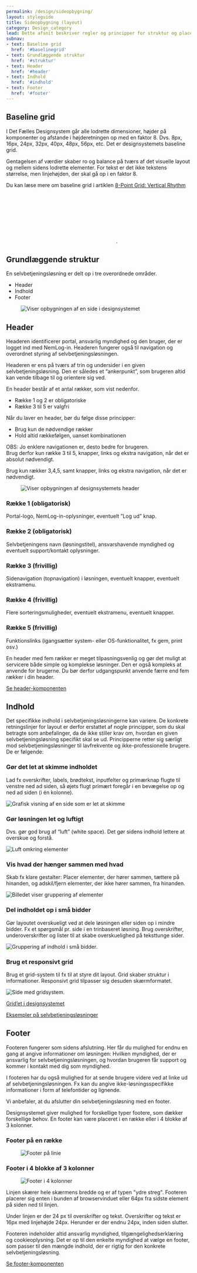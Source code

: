```yaml
---
permalink: /design/sideopbygning/
layout: styleguide
title: Sideopbygning (layout)
category: Design_category
lead: Dette afsnit beskriver regler og principper for struktur og placering af komponenter i en selvbetjeningsløsning. Et godt layout er harmonisk, ensartet, logisk opbygget, og understøtter brugerens handlinger. Det er således både behageligt for øjet og let for brugeren at anvende.
subnav:
- text: Baseline grid
  href: '#baselinegrid'
- text: Grundlæggende struktur
  href: '#struktur'
- text: Header
  href: '#header'
- text: Indhold
  href: '#indhold'
- text: Footer
  href: '#footer'
---
```

<h2 id="baselinegrid">Baseline grid</h2>
<p>I Det Fælles Designsystem går alle lodrette dimensioner, højder på komponenter og afstande i højderetningen op med en faktor 8. Dvs. 8px, 16px, 24px, 32px, 40px, 48px, 56px, etc.  Det er designsystemets baseline grid.</p>
<p>Gentagelsen af værdier skaber ro og balance på tværs af det visuelle layout og mellem sidens lodrette elementer. For tekst er det ikke tekstens størrelse, men linjehøjden, der skal gå op i en faktor 8.</p>
<p>Du kan læse mere om baseline grid i artiklen <a href="https://builttoadapt.io/8-point-grid-vertical-rhythm-90d05ad95032" class="icon-link">8-Point Grid: Vertical Rhythm<svg class="icon-svg "><use xlink:href="#open-in-new"></use></svg></a>.</p>

<h2 id="struktur">Grundlæggende struktur</h2>
<p>En selvbetjeningsløsning er delt op i tre overordnede områder.</p>
<ul>
    <li>Header</li>
    <li>Indhold</li>
    <li>Footer</li>
</ul>
<figure><img src="{{ site.baseurl }}/img/descriptionimages/header-indhold-footer.png" alt="Viser opbygningen af en side i designsystemet"></figure>

<h2 id="header">Header</h2>
<p>Headeren identificerer portal, ansvarlig myndighed og den bruger, der er logget ind med NemLog-in. Headeren fungerer også til navigation og overordnet styring af selvbetjeningsløsningen.</p>
<p>Headeren er ens på tværs af trin og undersider i en given selvbetjeningsløsning. Den er således et “ankerpunkt”, som brugeren altid kan vende tilbage til og orientere sig ved. </p>
<p>En header består af et antal rækker, som vist nedenfor.</p>
<ul>
    <li>Række 1 og 2 er obligatoriske</li>
    <li>Række 3 til 5 er valgfri</li>
</ul>
<p>Når du laver en header, bør du følge disse principper:</p>
<ul>
    <li>Brug kun de nødvendige rækker</li>
    <li>Hold altid rækkefølgen, uanset kombinationen</li>
</ul>
<p>OBS: Jo enklere navigationen er, desto bedre for brugeren.<br/>
   Brug derfor kun række 3 til 5, knapper, links og ekstra navigation, når det er absolut nødvendigt.</p>
<p>Brug kun rækker 3,4,5, samt knapper, links og ekstra navigation, når det er nødvendigt.</p>
<figure><img src="{{ site.baseurl }}/img/descriptionimages/header-opbygning.png" alt="Viser opbygningen af designsystemets header"></figure>
<h3 class="h5">Række 1 (obligatorisk)</h3>
<p>Portal-logo, NemLog-in-oplysninger, eventuelt ”Log ud” knap.</p>
<h3 class="h5">Række 2 (obligatorisk)</h3>
<p>Selvbetjeningens navn (løsningstitel), ansvarshavende myndighed og eventuelt support/kontakt oplysninger.</p>
<h3 class="h5">Række 3 (frivillig)</h3>
<p>Sidenavigation (topnavigation) i løsningen, eventuelt knapper, eventuelt ekstramenu.</p>
<h3 class="h5">Række 4 (frivillig)</h3>
<p>Flere sorteringsmuligheder, eventuelt ekstramenu, eventuelt knapper.</p>
<h3 class="h5">Række 5 (frivillig)</h3>
<p>Funktionslinks (igangsætter system- eller OS-funktionalitet, fx gem, print osv.)</p>
<p>En header med fem rækker er meget tilpasningsvenlig og gør det muligt at servicere både simple og komplekse løsninger. Den er også kompleks at anvende for brugerne. Du bør derfor udgangspunkt anvende færre end fem rækker i din header.</p>
<p><a href="/dkfds-docs/komponenter/headers/">Se header-komponenten</a></p>

<h2 id="indhold">Indhold</h2>
<p>Det specifikke indhold i selvbetjeningsløsningerne kan variere. De konkrete retningslinjer for layout er derfor erstattet af nogle principper, som du skal betragte som anbefalinger, da de ikke stiller krav om, hvordan en given selvbetjeningsløsning specifikt skal se ud. Principperne retter sig særligt mod selvbetjeningsløsninger til lavfrekvente og ikke-professionelle brugere. De er følgende:</p>

<h3 class="h5">Gør det let at skimme indholdet</h3>
<p>Lad fx overskrifter, labels, brødtekst, inputfelter og primærknap flugte til venstre ned ad siden, så øjets flugt primært foregår i en bevægelse op og ned ad siden (i én kolonne).</p>
<img src="{{ site.baseurl }}/img/descriptionimages/skimbar.png" alt="Grafisk visning af en side som er let at skimme" class="description-image">

<h3 class="h5">Gør løsningen let og luftigt</h3>
<p>Dvs. gør god brug af “luft” (white space). Det gør sidens indhold lettere at overskue og forstå.</p>
<img src="{{ site.baseurl }}/img/descriptionimages/let-og-luftig.png" alt="Luft omkring elementer" class="description-image">

<h3 class="h5">Vis hvad der hænger sammen med hvad</h3>
<p>Skab fx klare gestalter: Placer elementer, der hører sammen, tættere på hinanden, og adskil/fjern elementer, der ikke hører sammen, fra hinanden.</p>
<img src="{{ site.baseurl }}/img/descriptionimages/Sammenhaeng.png" alt="Billedet viser gruppering af elementer" class="description-image">

<h3 class="h5">Del indholdet op i små bidder</h3>
<p>Gør layoutet overskueligt ved at dele løsningen eller siden op i mindre bidder. Fx et spørgsmål pr. side i en trinbaseret løsning. Brug overskrifter, underoverskrifter og lister til at skabe overskuelighed på teksttunge sider.</p>
<img src="{{ site.baseurl }}/img/descriptionimages/del-op.png" alt="Gruppering af indhold i små bidder." class="description-image">

<h3 class="h5">Brug et responsivt grid</h3>
<p>Brug et grid-system til fx til at styre dit layout. Grid skaber struktur i informationer. Responsivt grid tilpasser sig desuden skærmformatet.</p>
<img src="{{ site.baseurl }}/img/descriptionimages/brug-et-grid.png" alt="Side med gridsystem." class="description-image">
<p><a href="/dkfds-docs/design/grid/">Grid’et i designsystemet</a></p>
<p><a href="/dkfds-docs/eksempler/">Eksempler på selvbetjeningsløsninger</a></p>

<h2 id="footer">Footer</h2>
<p>Footeren fungerer som sidens afslutning. Her får du mulighed for endnu en gang at angive informationer om løsningen: Hvilken myndighed, der er ansvarlig for selvbetjeningsløsningen, og hvordan brugeren får support og kommer i kontakt med dig som myndighed. </p>
<p>I footeren har du også mulighed for at sende brugere videre ved at linke ud af selvbetjeningsløsningen. Fx kan du angive ikke-løsningsspecifikke informationer i form af telefontider og lignende.</p>
<p>Vi anbefaler, at du afslutter din selvbetjeningsløsning med en footer.</p>
<p>Designsystemet giver mulighed for forskellige typer footere, som dækker forskellige behov. En footer kan være placeret i en række eller i 4 blokke af 3 kolonner.</p>

<h3 class="h4">Footer på en række</h3>
<figure><img src="{{ site.baseurl }}/img/descriptionimages/footer-paa-en-linje.png" alt="Footer på linie"></figure>

<h3 class="h4">Footer i 4 blokke af 3 kolonner</h3>
<figure><img src="{{ site.baseurl }}/img/descriptionimages/footer-i-4-blokke-af-3-kolonner.png" alt="Footer i 4 kolonner"></figure>

<p>Linjen skærer hele skærmens bredde og er af typen "ydre streg". Footeren placerer sig enten i bunden af browservinduet eller 64px fra sidste element på siden ned til linjen.</p>

<p>Under linjen er der 24 px til overskrifter og tekst. Overskrifter og tekst er 16px med linjehøjde 24px. Herunder er der endnu 24px, inden siden slutter.</p>

<p>Footeren indeholder altid ansvarlig myndighed, tilgængelighedserklæring og cookieoplysning. Det er op til den enkelte myndighed at vælge en footer, som passer til den mængde indhold, der er rigtig for den konkrete selvbetjeningsløsning.</p>

<p><a href="/dkfds-docs/komponenter/footers/">Se footer-komponenten</a></p>

